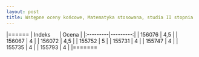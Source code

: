 ```yaml
---
layout: post
title: Wstępne oceny końcowe, Matematyka stosowana, studia II stopnia 
---
```


|======
| Indeks &nbsp;&nbsp;&nbsp;&nbsp; | Ocena |
|:---------|---------:|
| 156076 |  4,5 |
| 156067 |	4 |
| 156072 |	4,5 |
| 155752 |	5 |
| 155731 |	4 |
| 155747 |	4 |
| 155735 |	4 |
| 155793 |	4 |
|=======
